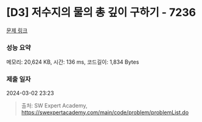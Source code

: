 # [D3] 저수지의 물의 총 깊이 구하기 - 7236 

[문제 링크](https://swexpertacademy.com/main/code/problem/problemDetail.do?contestProbId=AWlTKTUqCN8DFAVS) 

### 성능 요약

메모리: 20,624 KB, 시간: 136 ms, 코드길이: 1,834 Bytes

### 제출 일자

2024-03-02 23:23



> 출처: SW Expert Academy, https://swexpertacademy.com/main/code/problem/problemList.do